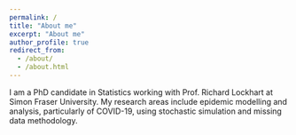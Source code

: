 ```yaml
---
permalink: /
title: "About me"
excerpt: "About me"
author_profile: true
redirect_from: 
  - /about/
  - /about.html
---
```


I am a PhD candidate in Statistics working with Prof. Richard Lockhart at Simon Fraser University. My research areas include epidemic modelling and analysis, particularly of COVID-19, using stochastic simulation and missing data methodology.